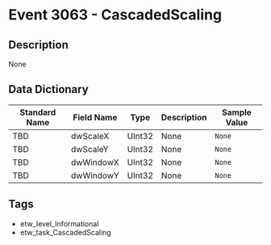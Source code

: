 # Event 3063 - CascadedScaling

## Description
None

## Data Dictionary
|Standard Name|Field Name|Type|Description|Sample Value|
|---|---|---|---|---|
|TBD|dwScaleX|UInt32|None|`None`|
|TBD|dwScaleY|UInt32|None|`None`|
|TBD|dwWindowX|UInt32|None|`None`|
|TBD|dwWindowY|UInt32|None|`None`|

## Tags
* etw_level_Informational
* etw_task_CascadedScaling
